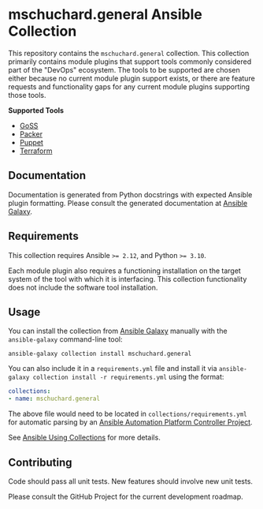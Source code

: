 # mschuchard.general Ansible Collection

This repository contains the `mschuchard.general` collection. This collection primarily contains module plugins that support tools commonly considered part of the "DevOps" ecosystem. The tools to be supported are chosen either because no current module plugin support exists, or there are feature requests and functionality gaps for any current module plugins supporting those tools.

**Supported Tools**
- [GoSS](https://github.com/goss-org/goss)
- [Packer](https://www.packer.io/)
- [Puppet](https://www.puppet.com/)
- [Terraform](https://www.terraform.io/)

## Documentation

Documentation is generated from Python docstrings with expected Ansible plugin formatting. Please consult the generated documentation at [Ansible Galaxy](https://galaxy.ansible.com/ui/repo/published/mschuchard/general/docs).

## Requirements

This collection requires Ansible `>= 2.12`, and Python `>= 3.10`.

Each module plugin also requires a functioning installation on the target system of the tool with which it is interfacing. This collection functionality does not include the software tool installation.

## Usage

You can install the collection from [Ansible Galaxy](https://galaxy.ansible.com/ui/repo/published/mschuchard/general) manually with the `ansible-galaxy` command-line tool:

`ansible-galaxy collection install mschuchard.general`

You can also include it in a `requirements.yml` file and install it via `ansible-galaxy collection install -r requirements.yml` using the format:

```yaml
collections:
- name: mschuchard.general
```

The above file would need to be located in `collections/requirements.yml` for automatic parsing by an [Ansible Automation Platform Controller Project](https://docs.ansible.com/automation-controller/latest/html/userguide/projects.html#collections-support).

See [Ansible Using Collections](https://docs.ansible.com/ansible/latest/user_guide/collections_using.html) for more details.

## Contributing
Code should pass all unit tests. New features should involve new unit tests.

Please consult the GitHub Project for the current development roadmap.

